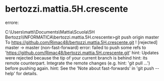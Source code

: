 # bertozzi.mattia.5H.crescente

errore:

C:\Users\matti\Documents\Mattia\Scuola\5H Bertozzi\INFORMATICA\bertozzi.mattia.5H.crescente>git push origin master
To https://github.com/Rimac48/bertozzi.mattia.5H.crescente.git
 ! [rejected]        master -> master (non-fast-forward)
error: failed to push some refs to 'https://github.com/Rimac48/bertozzi.mattia.5H.crescente.git'
hint: Updates were rejected because the tip of your current branch is behind
hint: its remote counterpart. Integrate the remote changes (e.g.
hint: 'git pull ...') before pushing again.
hint: See the 'Note about fast-forwards' in 'git push --help' for details.
